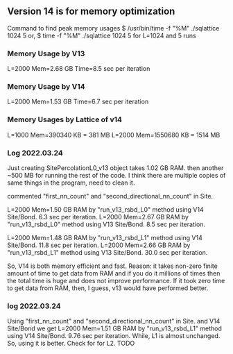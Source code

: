 
## Version 14 is for memory optimization

Command to find peak memory usages
$ /usr/bin/time -f "%M" ./sqlattice 1024 5
or,
$ time -f "%M" ./sqlattice 1024 5
for L=1024 and 5 runs

### Memory Usage by V13
L=2000
Mem=2.68 GB
Time=8.5 sec per iteration



### Memory Usage by V14
L=2000
Mem=1.53 GB
Time=6.7 sec per iteration


### Memory Usages by Lattice of v14
L=1000 Mem=390340 KB = 381 MB
L=2000 Mem=1550680 KB = 1514 MB


### Log 2022.03.24
Just creating SitePercolationL0_v13 object takes 1.02 GB RAM. then another ~500 MB for running the rest of the code.
I think there are multiple copies of same things in the program, need to clean it.

commented "first_nn_count" and "second_directional_nn_count" in Site.

L=2000 Mem=1.50 GB RAM by "run_v13_rsbd_L0" method using V14 Site/Bond. 6.3 sec per iteration.
L=2000 Mem=2.67 GB RAM by "run_v13_rsbd_L0" method using V13 Site/Bond. 8.5 sec per iteration.

L=2000 Mem=1.48 GB RAM by "run_v13_rsbd_L1" method using V14 Site/Bond. 11.8 sec per iteration.
L=2000 Mem=2.66 GB RAM by "run_v13_rsbd_L1" method using V13 Site/Bond. 30.0 sec per iteration.

So, V14 is both memory efficient and fast. Reason: it takes non-zero finite amount of time to get data from RAM and if you do it
millions of times then the total time is huge and does not improve performance. If it took zero time to get data from RAM, then, I guess,
v13 would have performed better.


### log 2022.03.24
Using "first_nn_count" and "second_directional_nn_count" in Site. and V14 Site/Bond we get
L=2000 Mem=1.51 GB RAM by "run_v13_rsbd_L1" method using V14 Site/Bond. 9.76 sec per iteration. While, L1 is almost unchanged.
So, using it is better. Check for for L2. TODO

